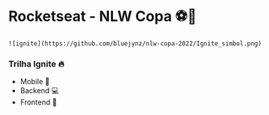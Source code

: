 # Rocketseat - NLW Copa :soccer::rocket:

```
![ignite](https://github.com/bluejynz/nlw-copa-2022/Ignite_simbol.png)
```

### Trilha Ignite :fire:

- Mobile :mobile_phone_off:
- Backend :computer:
- Frontend :art: